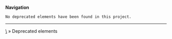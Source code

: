**Navigation**

`No deprecated elements have been found in this project.`

***
[\\](Home) » Deprecated elements